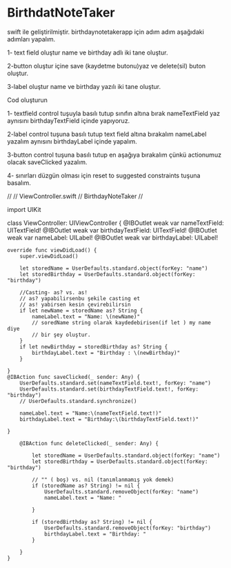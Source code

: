 # BirthdatNoteTaker
swift ile geliştirilmiştir.
birthdaynotetakerapp için adım adım aşağıdaki adımları yapalım.

 1- text field oluştur name ve birthday adlı iki tane oluştur.

2-button oluştur içine save (kaydetme butonu)yaz ve delete(sil) buton oluştur.

3-label oluştur name ve birthday yazılı iki tane oluştur.


 Cod oluşturun

1- textfield control tuşuyla basılı tutup sınıfın altına bırak nameTextField yaz aynısını birthdayTextField içinde yapıyoruz.

2-label control tuşuna basılı tutup text field altına bırakalım nameLabel yazalım aynısını birthdayLabel içinde yapalım.

3-button control tuşuna basılı tutup en aşağıya bırakalım çünkü actionumuz olacak saveClicked yazalım.

4- sınırları düzgün olması için reset to suggested constraints tuşuna basalım.










//
//  ViewController.swift
//  BirthdayNoteTaker
//

import UIKit

class ViewController: UIViewController {
    @IBOutlet weak var nameTextField: UITextField!
    @IBOutlet weak var birthdayTextField: UITextField!
    @IBOutlet weak var nameLabel: UILabel!
    @IBOutlet weak var birthdayLabel: UILabel!
    

    override func viewDidLoad() {
        super.viewDidLoad()
        
        let storedName = UserDefaults.standard.object(forKey: "name")
        let storedBirthday = UserDefaults.standard.object(forKey: "birthday")
        
        //Casting- as? vs. as!
        // as? yapabilirsenbu şekile casting et
        // as! yabirsen kesin çevirebilirsin
        if let newName = storedName as? String {
            nameLabel.text = "Name: \(newName)"
            // soredName string olarak kaydedebirisen(if let ) my name diye
            // bir şey oluştur.
        }
        if let newBirthday = storedBirthday as? String {
            birthdayLabel.text = "Birthday : \(newBirthday)"
        }
        
    }
    @IBAction func saveClicked(_ sender: Any) {
        UserDefaults.standard.set(nameTextField.text!, forKey: "name")
        UserDefaults.standard.set(birthdayTextField.text!, forKey: "birthday")
        // UserDefaults.standard.synchronize()
        
        nameLabel.text = "Name:\(nameTextField.text!)"
        birthdayLabel.text = "Birthday:\(birthdayTextField.text!)"
        
    }
        
        @IBAction func deleteClicked(_ sender: Any) {
            
            let storedName = UserDefaults.standard.object(forKey: "name")
            let storedBirthday = UserDefaults.standard.object(forKey: "birthday")
            
            // "" ( boş) vs. nil (tanımlanmamış yok demek)
            if (storedName as? String) != nil {
                UserDefaults.standard.removeObject(forKey: "name")
                nameLabel.text = "Name: "
                
            }
            
            if (storedBirthday as? String) != nil {
                UserDefaults.standard.removeObject(forKey: "birthday")
                birthdayLabel.text = "Birthday: "
            }
            
        }
    }
